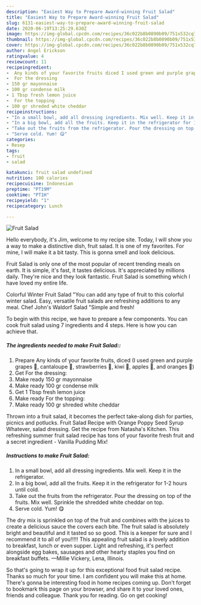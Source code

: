 ```yaml
---
description: "Easiest Way to Prepare Award-winning Fruit Salad"
title: "Easiest Way to Prepare Award-winning Fruit Salad"
slug: 6131-easiest-way-to-prepare-award-winning-fruit-salad
date: 2020-06-19T13:25:29.630Z
image: https://img-global.cpcdn.com/recipes/36c022b8b0890b09/751x532cq70/fruit-salad-recipe-main-photo.jpg
thumbnail: https://img-global.cpcdn.com/recipes/36c022b8b0890b09/751x532cq70/fruit-salad-recipe-main-photo.jpg
cover: https://img-global.cpcdn.com/recipes/36c022b8b0890b09/751x532cq70/fruit-salad-recipe-main-photo.jpg
author: Angel Erickson
ratingvalue: 4
reviewcount: 11
recipeingredient:
-  Any kinds of your favorite fruits diced I used green and purple grapes  cantaloupe  strawberries  kiwi  apples  and oranges 
-  For the dressing
- 150 gr mayonnaise
- 100 gr condense milk
- 1 Tbsp fresh lemon juice
-  For the topping
- 100 gr shreded white cheddar
recipeinstructions:
- "In a small bowl, add all dressing ingredients. Mix well. Keep it in the refrigerator."
- "In a big bowl, add all the fruits. Keep it in the refrigerator for 1-2 hours until cold."
- "Take out the fruits from the refrigerator. Pour the dressing on top of the fruits. Mix well. Sprinkle the shredded white cheddar on top."
- "Serve cold. Yum! 😋"
categories:
- Resep
tags:
- fruit
- salad

katakunci: fruit salad undefined
nutrition: 100 calories
recipecuisine: Indonesian
preptime: "PT19M"
cooktime: "PT1H"
recipeyield: "1"
recipecategory: Lunch

---
```



![Fruit Salad](https://img-global.cpcdn.com/recipes/36c022b8b0890b09/751x532cq70/fruit-salad-recipe-main-photo.jpg)

Hello everybody, it's Jim, welcome to my recipe site. Today, I will show you a way to make a distinctive dish, fruit salad. It is one of my favorites. For mine, I will make it a bit tasty. This is gonna smell and look delicious.

Fruit Salad is only one of the most popular of recent trending meals on earth. It is simple, it's fast, it tastes delicious. It's appreciated by millions daily. They're nice and they look fantastic. Fruit Salad is something which I have loved my entire life.

Colorful Winter Fruit Salad &#34;You can add any type of fruit to this colorful winter salad. Easy, versatile fruit salads are refreshing additions to any meal. Chef John&#39;s Waldorf Salad &#34;Simple and fresh!


To begin with this recipe, we have to prepare a few components. You can cook fruit salad using 7 ingredients and 4 steps. Here is how you can achieve that.

##### The ingredients needed to make Fruit Salad::

1. Prepare  Any kinds of your favorite fruits, diced (I used green and purple grapes 🍇, cantaloupe 🍈, strawberries 🍓, kiwi 🥝, apples 🍎, and oranges 🍊)
1. Get  For the dressing:
1. Make ready 150 gr mayonnaise
1. Make ready 100 gr condense milk
1. Get 1 Tbsp fresh lemon juice
1. Make ready  For the topping:
1. Make ready 100 gr shreded white cheddar


Thrown into a fruit salad, it becomes the perfect take-along dish for parties, picnics and potlucks. Fruit Salad Recipe with Orange Poppy Seed Syrup Whatever, salad dressing. Get the recipe from Natasha&#39;s Kitchen. This refreshing summer fruit salad recipe has tons of your favorite fresh fruit and a secret ingredient - Vanilla Pudding Mix! 

##### Instructions to make Fruit Salad:

1. In a small bowl, add all dressing ingredients. Mix well. Keep it in the refrigerator.
1. In a big bowl, add all the fruits. Keep it in the refrigerator for 1-2 hours until cold.
1. Take out the fruits from the refrigerator. Pour the dressing on top of the fruits. Mix well. Sprinkle the shredded white cheddar on top.
1. Serve cold. Yum! 😋


The dry mix is sprinkled on top of the fruit and combines with the juices to create a delicious sauce the covers each bite. The fruit salad is absolutely bright and beautiful and it tasted so so good. This is a keeper for sure and I recommend it to all of you!!!!! This appealing fruit salad is a lovely addition to breakfast, lunch or even supper. Light and refreshing, it&#39;s perfect alongside egg bakes, sausages and other hearty staples you find on breakfast buffets. —Millie Vickery, Lena, Illinois. 

So that's going to wrap it up for this exceptional food fruit salad recipe. Thanks so much for your time. I am confident you will make this at home. There's gonna be interesting food in home recipes coming up. Don't forget to bookmark this page on your browser, and share it to your loved ones, friends and colleague. Thank you for reading. Go on get cooking!
